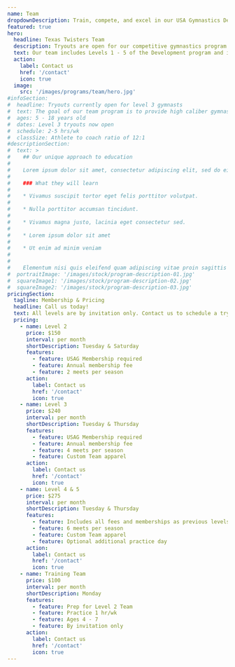 ```yaml
---
name: Team
dropdownDescription: Train, compete, and excel in our USA Gymnastics Development Program.
featured: true
hero:
  headline: Texas Twisters Team
  description: Tryouts are open for our competitive gymnastics program. The goal of our team program is to provide high caliber gymnasts the opportunity to refine and display their skills at USAG regulated meets.
  text: Our team includes Levels 1 - 5 of the Development program and is designed to provide high caliber gymnasts the opportunity to train and compete at USAG regulated meets statewide.
  action:
    label: Contact us
    href: '/contact'
    icon: true
  image:
    src: '/images/programs/team/hero.jpg'
#infoSection:
#  headline: Tryouts currently open for level 3 gymnasts
#  text: The goal of our team program is to provide high caliber gymnasts the opportunity to refine and display their skills on a national platform.
#  ages: 5 - 18 years old
#  dates: Level 3 tryouts now open
#  schedule: 2-5 hrs/wk
#  classSize: Athlete to coach ratio of 12:1
#descriptionSection:
#  text: >
#    ## Our unique approach to education
#
#    Lorem ipsum dolor sit amet, consectetur adipiscing elit, sed do eiusmod tempor incididunt ut labore et dolore magna aliqua. Nisl pretium fusce id velit ut. Id porta nibh venenatis cras sed felis eget velit. Ut morbi tincidunt augue interdum velit. Ipsum faucibus vitae aliquet nec ullamcorper sit amet. Viverra orci sagittis eu volutpat odio facilisis mauris. Diam quis enim lobortis scelerisque fermentum. Viverra mauris in aliquam sem fringilla.
#
#    ### What they will learn
#
#    * Vivamus suscipit tortor eget felis porttitor volutpat.
#
#    * Nulla porttitor accumsan tincidunt.
#
#    * Vivamus magna justo, lacinia eget consectetur sed.
#
#    * Lorem ipsum dolor sit amet
#
#    * Ut enim ad minim veniam
#
#
#    Elementum nisi quis eleifend quam adipiscing vitae proin sagittis nisl. Viverra vitae congue eu consequat ac felis donec et odio. Euismod nisi porta lorem mollis aliquam ut porttitor. Sed nisi lacus sed viverra tellus. Augue lacus viverra vitae congue eu consequat ac felis donec. Elementum pulvinar etiam non quam lacus. Ut venenatis tellus in metus vulputate. Ultrices dui sapien eget mi proin sed libero enim. Id velit ut tortor pretium viverra suspendisse.
#  portraitImage: '/images/stock/program-description-01.jpg'
#  squareImage1: '/images/stock/program-description-02.jpg'
#  squareImage2: '/images/stock/program-description-03.jpg'
pricingSection:
  tagline: Membership & Pricing
  headline: Call us today!
  text: All levels are by invitation only. Contact us to schedule a tryout, or to learn more about our team program.
  pricing:
    - name: Level 2
      price: $150
      interval: per month
      shortDescription: Tuesday & Saturday
      features:
        - feature: USAG Membership required
        - feature: Annual membership fee
        - feature: 2 meets per season
      action:
        label: Contact us
        href: '/contact'
        icon: true
    - name: Level 3
      price: $240
      interval: per month
      shortDescription: Tuesday & Thursday
      features:
        - feature: USAG Membership required
        - feature: Annual membership fee
        - feature: 4 meets per season
        - feature: Custom Team apparel
      action:
        label: Contact us
        href: '/contact'
        icon: true
    - name: Level 4 & 5
      price: $275
      interval: per month
      shortDescription: Tuesday & Thursday
      features:
        - feature: Includes all fees and memberships as previous levels
        - feature: 6 meets per season
        - feature: Custom Team apparel
        - feature: Optional additional practice day
      action:
        label: Contact us
        href: '/contact'
        icon: true
    - name: Training Team
      price: $100
      interval: per month
      shortDescription: Monday
      features:
        - feature: Prep for Level 2 Team
        - feature: Practice 1 hr/wk
        - feature: Ages 4 - 7
        - feature: By invitation only
      action:
        label: Contact us
        href: '/contact'
        icon: true
---
```


